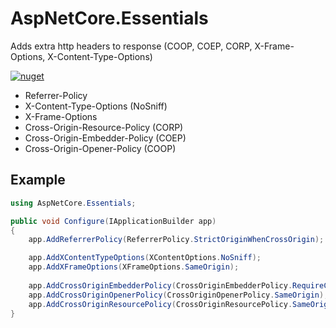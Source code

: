 # AspNetCore.Essentials
Adds extra http headers to response (COOP, COEP, CORP, X-Frame-Options, X-Content-Type-Options)

[![nuget](https://img.shields.io/nuget/v/AspNetCore.Essentials.svg)](https://www.nuget.org/packages/AspNetCore.Essentials)

- Referrer-Policy
- X-Content-Type-Options (NoSniff)
- X-Frame-Options
- Cross-Origin-Resource-Policy (CORP)
- Cross-Origin-Embedder-Policy (COEP)
- Cross-Origin-Opener-Policy (COOP)

## Example ##

```csharp
using AspNetCore.Essentials;

public void Configure(IApplicationBuilder app)
{
    app.AddReferrerPolicy(ReferrerPolicy.StrictOriginWhenCrossOrigin);

    app.AddXContentTypeOptions(XContentOptions.NoSniff);
    app.AddXFrameOptions(XFrameOptions.SameOrigin);
    
    app.AddCrossOriginEmbedderPolicy(CrossOriginEmbedderPolicy.RequireCorp);
    app.AddCrossOriginOpenerPolicy(CrossOriginOpenerPolicy.SameOrigin);
    app.AddCrossOriginResourcePolicy(CrossOriginResourcePolicy.SameOrigin);
}

```
